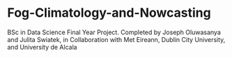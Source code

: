 # Fog-Climatology-and-Nowcasting
BSc in Data Science Final Year Project. Completed by Joseph Oluwasanya and Julita Swiatek, in Collaboration with Met Eireann, Dublin City University, and University de Alcala
